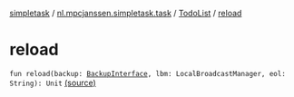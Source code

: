 [simpletask](../../index.md) / [nl.mpcjanssen.simpletask.task](../index.md) / [TodoList](index.md) / [reload](.)

# reload

`fun reload(backup: `[`BackupInterface`](../../nl.mpcjanssen.simpletask.remote/-backup-interface/index.md)`, lbm: LocalBroadcastManager, eol: String): Unit` [(source)](https://github.com/mpcjanssen/simpletask-android/blob/master/src/main/java/nl/mpcjanssen/simpletask/task/TodoList.kt#L260)